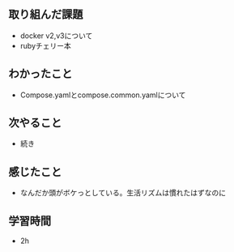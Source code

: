 ## 取り組んだ課題
- docker v2,v3について
- rubyチェリー本

## わかったこと
- Compose.yamlとcompose.common.yamlについて

## 次やること
- 続き

## 感じたこと
- なんだか頭がボケっとしている。生活リズムは慣れたはずなのに

## 学習時間
- 2h
